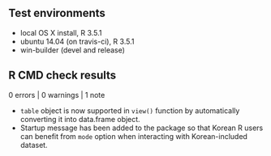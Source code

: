 ## Test environments
* local OS X install, R 3.5.1
* ubuntu 14.04 (on travis-ci), R 3.5.1
* win-builder (devel and release)

## R CMD check results

0 errors | 0 warnings | 1 note

* `table` object is now supported in `view()` function by automatically converting it into data.frame object.
* Startup message has been added to the package so that Korean R users can benefit from `mode` option when interacting with Korean-included dataset.

